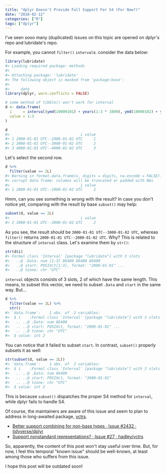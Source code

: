 ```yaml
---
title: "dplyr Doesn't Provide Full Support For S4 (For Now?)"
date: "2018-02-12"
categories: ["R"]
tags: ["dplyr"]
---
```


I've seen sooo many (duplicated) issues on this topic are opened on dplyr's repo and lubridate's repo.

For example, you cannot `filter()` `interval`s. consider the data below:


```r
library(lubridate)
#> Loading required package: methods
#> 
#> Attaching package: 'lubridate'
#> The following object is masked from 'package:base':
#> 
#>     date
library(dplyr, warn.conflicts = FALSE)

# some method of tibble() won't work for interval
d <- data.frame(
  i     = interval(ymd(10000101) + years(1:3 * 1000), ymd(10000102) + years(1:3 * 1000)),
  value = 1:3
)

d
#>                                i value
#> 1 2000-01-01 UTC--2000-01-02 UTC     1
#> 2 3000-01-01 UTC--3000-01-02 UTC     2
#> 3 4000-01-01 UTC--4000-01-02 UTC     3
```

Let's select the second row.


```r
d %>% 
  filter(value == 2L)
#> Warning in format.data.frame(x, digits = digits, na.encode = FALSE):
#> corrupt data frame: columns will be truncated or padded with NAs
#>                                i value
#> 1 2000-01-01 UTC--2000-01-02 UTC     2
```

Hmm, can you see something is wrong with the result? In case you don't notice yet, comparing with the result by base `subset()` may help:


```r
subset(d, value == 2L)
#>                                i value
#> 2 3000-01-01 UTC--3000-01-02 UTC     2
```

As you see, the result should be `3000-01-01 UTC--3000-01-02 UTC`, whereas `filter()` returns `2000-01-01 UTC--2000-01-02 UTC`. Why? This is related to the structure of `interval` class. Let's examine them by `str()`:


```r
str(d$i)
#> Formal class 'Interval' [package "lubridate"] with 3 slots
#>   ..@ .Data: num [1:3] 86400 86400 86400
#>   ..@ start: POSIXct[1:3], format: "2000-01-01" ...
#>   ..@ tzone: chr "UTC"
```

`interval` objects consists of 3 slots, 2 of which have the same length.
This means, to subset this vector, we need to subset `.Data` and `start` in the same way. But...



```r
d %>% 
  filter(value == 2L) %>%
  str()
#> 'data.frame':	1 obs. of  2 variables:
#>  $ i    :Formal class 'Interval' [package "lubridate"] with 3 slots
#>   .. ..@ .Data: num 86400
#>   .. ..@ start: POSIXct, format: "2000-01-01" ...
#>   .. ..@ tzone: chr "UTC"
#>  $ value: int 2
```

You can notice that it failed to subset `start`. In contrast, `subset()` properly subsets it as well:


```r
str(subset(d, value == 2L))
#> 'data.frame':	1 obs. of  2 variables:
#>  $ i    :Formal class 'Interval' [package "lubridate"] with 3 slots
#>   .. ..@ .Data: num 86400
#>   .. ..@ start: POSIXct, format: "3000-01-01"
#>   .. ..@ tzone: chr "UTC"
#>  $ value: int 2
```

This is because `subset()` dispatches the proper S4 method for `interval`, while dplyr fails to handle S4.

Of course, the maintainers are aware of this issue and seem to plan to address in long-awaited package, [vctrs](https://github.com/hadley/vctrs/).

* [Better support combining for non-base types · Issue #2432 · tidyverse/dplyr](https://github.com/tidyverse/dplyr/issues/2432)
* [Support nonstandard representations? · Issue #27 · hadley/vctrs](https://github.com/hadley/vctrs/issues/27)

So, apparently, the content of this post won't stay useful over time. But, for now, I feel this temporal "known issue" should be well-known, at least among those who suffers from this issue.

I hope this post will be outdated soon!
